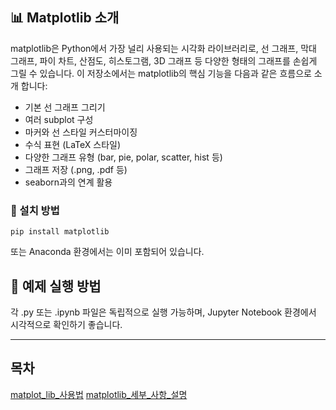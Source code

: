 ## 📊 Matplotlib 소개
matplotlib은 Python에서 가장 널리 사용되는 시각화 라이브러리로, 선 그래프, 막대 그래프, 파이 차트, 산점도, 히스토그램, 3D 그래프 등 다양한 형태의 그래프를 손쉽게 그릴 수 있습니다.
이 저장소에서는 matplotlib의 핵심 기능을 다음과 같은 흐름으로 소개 합니다:
- 기본 선 그래프 그리기
- 여러 subplot 구성
- 마커와 선 스타일 커스터마이징
- 수식 표현 (LaTeX 스타일)
- 다양한 그래프 유형 (bar, pie, polar, scatter, hist 등)
- 그래프 저장 (.png, .pdf 등)
- seaborn과의 연계 활용
  
### 🔧 설치 방법
```
pip install matplotlib
```
또는 Anaconda 환경에서는 이미 포함되어 있습니다.

## 🧪 예제 실행 방법
각 .py 또는 .ipynb 파일은 독립적으로 실행 가능하며, Jupyter Notebook 환경에서 시각적으로 확인하기 좋습니다.


---

## 목차
[matplot_lib_사용법](./01-matplot_lib_사용법.ipynb)
[matplotlib_세부_사항_설명](./02-matplotlib_세부_사항_설명.md)
